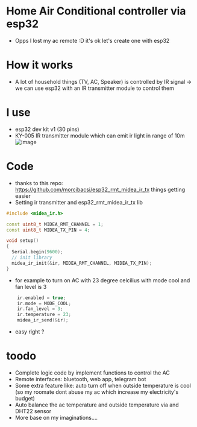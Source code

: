 # Home Air Conditional controller via esp32
- Opps I lost my ac remote :D it's ok let's create one with esp32
# How it works
- A lot of household things (TV, AC, Speaker) is controlled by IR signal -> we can use esp32 with an IR transmitter module to control them
# I use
- esp32 dev kit v1 (30 pins)
- KY-005 IR transmitter module which can emit ir light in range of 10m
  ![image](https://github.com/user-attachments/assets/2b4367b7-2f20-4291-9b62-0508f350ff23)

# Code
- thanks to this repo: https://github.com/morcibacsi/esp32_rmt_midea_ir_tx things getting easier
- Setting ir transmitter and esp32_rmt_midea_ir_tx lib
```cpp
#include <midea_ir.h>

const uint8_t MIDEA_RMT_CHANNEL = 1;
const uint8_t MIDEA_TX_PIN = 4;

void setup()
{
  Serial.begin(9600);
  // init library
  midea_ir_init(&ir, MIDEA_RMT_CHANNEL, MIDEA_TX_PIN);
}
```
- for example to turn on AC with 23 degree celcilius with mode cool and fan level is 3
```cpp
    ir.enabled = true;
    ir.mode = MODE_COOL;
    ir.fan_level = 3;
    ir.temperature = 23;
    midea_ir_send(&ir);
```
- easy right ?
# toodo
- Complete logic code by implement functions to control the AC
- Remote interfaces: bluetooth, web app, telegram bot
- Some extra feature like: auto turn off when outside temperature is cool (so my roomate dont abuse my ac which increase my electricity's budget)
- Auto balance the ac temperature and outside temperature via and DHT22 sensor
- More base on my imaginations....
